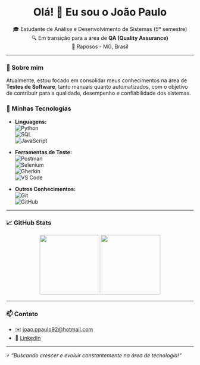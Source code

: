 <h1 align="center">Olá! 👋 Eu sou o João Paulo</h1>

<p align="center">
  🎓 Estudante de Análise e Desenvolvimento de Sistemas (5º semestre) <br>
  🔍 Em transição para a área de <strong>QA (Quality Assurance)</strong> <br>
  📍 Raposos - MG, Brasil
</p>

---

### 🚀 Sobre mim

Atualmente, estou focado em consolidar meus conhecimentos na área de **Testes de Software**, tanto manuais quanto automatizados, com o objetivo de contribuir para a qualidade, desempenho e confiabilidade dos sistemas.

### 🧰 Minhas Tecnologias

- **Linguagens:**  
  ![Python](https://img.shields.io/badge/Python-3776AB?style=for-the-badge&logo=python&logoColor=white)  
  ![SQL](https://img.shields.io/badge/SQL-005C84?style=for-the-badge&logo=postgresql&logoColor=white)  
  ![JavaScript](https://img.shields.io/badge/JavaScript-F7DF1E?style=for-the-badge&logo=javascript&logoColor=black)

- **Ferramentas de Teste:**  
  ![Postman](https://img.shields.io/badge/Postman-FF6C37?style=for-the-badge&logo=postman&logoColor=white)  
  ![Selenium](https://img.shields.io/badge/Selenium-43B02A?style=for-the-badge&logo=selenium&logoColor=white)  
  ![Gherkin](https://img.shields.io/badge/Gherkin-5FBF00?style=for-the-badge&logo=cucumber&logoColor=white)  
  ![VS Code](https://img.shields.io/badge/VSCode-007ACC?style=for-the-badge&logo=visual-studio-code&logoColor=white)

- **Outros Conhecimentos:**  
  ![Git](https://img.shields.io/badge/Git-F05032?style=for-the-badge&logo=git&logoColor=white)  
  ![GitHub](https://img.shields.io/badge/GitHub-181717?style=for-the-badge&logo=github&logoColor=white)

---

### 📈 GitHub Stats

<p align="center">
  <img height="160em" src="https://github-readme-stats.vercel.app/api?username=Joao-Paaulo-oliveira&show_icons=true&theme=tokyonight" />
  <img height="160em" src="https://github-readme-stats.vercel.app/api/top-langs/?username=Joao-Paaulo-oliveira&layout=compact&theme=tokyonight" />
</p>

---

### 📫 Contato

- ✉️ joao.ppaulo92@hotmail.com  
- 💼 [LinkedIn](https://www.linkedin.com/in/joao-pauloliveira/)

---

⚡ *“Buscando crescer e evoluir constantemente na área de tecnologia!”*


